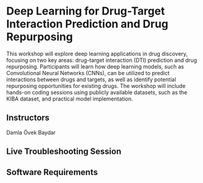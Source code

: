 # Deep Learning for Drug-Target Interaction Prediction and Drug Repurposing
This workshop will explore deep learning applications in drug discovery, focusing on two key areas: drug-target interaction (DTI) prediction and drug repurposing. Participants will learn how deep learning models, such as Convolutional Neural Networks (CNNs), can be utilized to predict interactions between drugs and targets, as well as identify potential repurposing opportunities for existing drugs. The workshop will include hands-on coding sessions using publicly available datasets, such as the KIBA dataset, and practical model implementation.
## Instructors
Damla Övek Baydar
## Live Troubleshooting Session
## Software Requirements